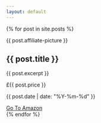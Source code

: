 ```yaml
---
layout: default
---
```

<section class="main-list">
  <div class="container">
    <div class="row row-cols-1 row-cols-lg-2 row-cols-xl-3">
      {% for post in site.posts %}
      <div class="col mb-4">
        <div class="card h-100">
          <p class="d-flex mx-auto card-image"> {{ post.affiliate-picture }} </p>
          <div class="card-body">
            <h2 class="card-title mb-0">{{ post.title }}</h2>
            <p class="card-text">{{ post.excerpt }}</p>
          </div>
          <div class="card-footer">
            <div class="d-flex align-items-end">
              <div class="card-footer-price-and-date">
                <p class="card-price">£{{ post.price }}</p>
                <p class="card-date">{{ post.date | date: "%Y-%m-%d" }}</p>
              </div>
              <a href="#" class="btn btn-primary ml-auto"><i class="fab fa-facebook-square"></i></a>
              <a href="{{ post.afflitate-link }}" class="btn btn-primary ml-2">Go To Amazon</a>
            </div>
          </div>
        </div>
      </div>
      {% endfor %}
    </div>
  </div>
</section>